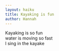 ```yaml
---
layout: haiku
title: Kayaking is fun
author: Hannah
---
```


Kayaking is so fun<br>
water is moving so fast<br>
I sing in the kayake<br>
